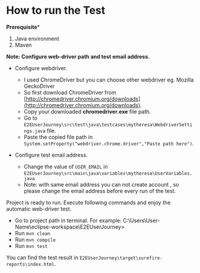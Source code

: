 # How to run the Test #

**Prerequisite***
1. Java environment 
2. Maven 


**Note: Configure web-driver path and test email address.**
	

- Configure webdriver.
    - I used ChromeDriver but you can choose other webdriver eg. Mozilla GeckoDriver 
    - So first download ChromeDriver from [http://chromedriver.chromium.org/downloads](http://chromedriver.chromium.org/downloads).
    - Copy your downloaded **chromedriver.exe** file path.
    - Go to `E2EUserJourney\src\test\java\testcases\mytheresa\WebdriverSettings.java` file.
    - Paste the copied file path in `System.setProperty("webdriver.chrome.driver","Paste path here")`.


- Configure test email address.
    - Change the value of `USER_EMAIL` in `E2EUserJourney\src\main\java\variables\mytheresa\UserVariables.java` 
    - Note: with same email address you can not create account , so please change the email address before every run of the test. 

	
Project is ready to run. Execute following commands and enjoy the automatic web-driver test.
- Go to project path in terminal. For example: C:\Users\User-Name\eclipse-workspace\E2EUserJourney>
- Run `mvn clean`
- Run `mvn compile`
- Run `mvn test`

You can find the test result in `E2EUserJourney\target\surefire-reports\index.html`.
